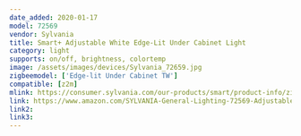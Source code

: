 ```yaml
---
date_added: 2020-01-17
model: 72569
vendor: Sylvania
title: Smart+ Adjustable White Edge-Lit Under Cabinet Light
category: light
supports: on/off, brightness, colortemp
image: /assets/images/devices/Sylvania_72659.jpg
zigbeemodel: ['Edge-lit Under Cabinet TW']
compatible: [z2m]
mlink: https://consumer.sylvania.com/our-products/smart/product-info/zigbee/sylvania-smart-zigbee-adjustable-white-edge-lit-under-cabinet-light/index.jsp
link: https://www.amazon.com/SYLVANIA-General-Lighting-72569-Adjustable/dp/B01M7NFPO7
link2: 
link3: 
---
```


